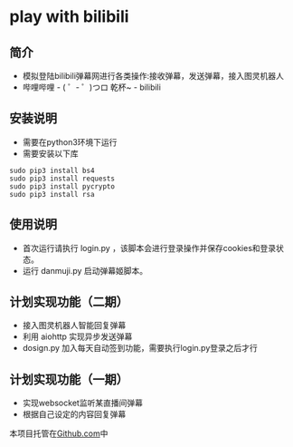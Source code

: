 # play with bilibili
## 简介
* 模拟登陆bilibili弹幕网进行各类操作:接收弹幕，发送弹幕，接入图灵机器人
* 哔哩哔哩 - ( ゜- ゜)つロ 乾杯~ - bilibili

## 安装说明
* 需要在python3环境下运行
* 需要安装以下库

```shell
sudo pip3 install bs4
sudo pip3 install requests
sudo pip3 install pycrypto
sudo pip3 install rsa
```

## 使用说明
* 首次运行请执行 login.py ，该脚本会进行登录操作并保存cookies和登录状态。
* 运行 danmuji.py 启动弹幕姬脚本。



## 计划实现功能（二期）
* 接入图灵机器人智能回复弹幕
* 利用 aiohttp 实现异步发送弹幕
* dosign.py 加入每天自动签到功能，需要执行login.py登录之后才行

## 计划实现功能（一期）
* 实现websocket监听某直播间弹幕
* 根据自己设定的内容回复弹幕


本项目托管在[Github.com](https://github.com/yemaobumei/oneday/tree/master/bilibili/bilibili_danmuji)中